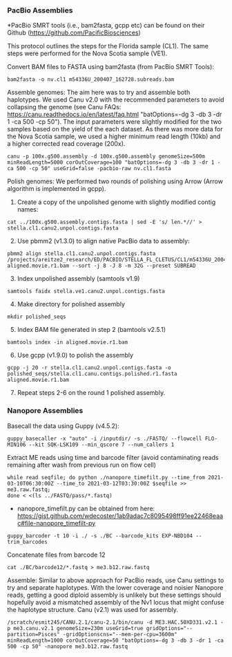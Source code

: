 ### PacBio Assemblies

*PacBio SMRT tools (i.e., bam2fasta, gcpp etc) can be found on their Github (https://github.com/PacificBiosciences)

This protocol outlines the steps for the Florida sample (CL1). The same steps were performed for the Nova Scotia sample (VE1).

Convert BAM files to FASTA using bam2fasta (from PacBio SMRT Tools):

``` 
bam2fasta -o nv.cl1 m54336U_200407_162728.subreads.bam 
```

Assemble genomes: The aim here was to try and assemble both haplotypes. We used Canu v2.0 with the recommended parameters to avoid collapsing the genome (see Canu FAQs: https://canu.readthedocs.io/en/latest/faq.html "batOptions=-dg 3 -db 3 -dr 1 -ca 500 -cp 50"). The input parameters were slightly modified for the two samples based on the yield of the each dataset. As there was more data for the Nova Scotia sample, we used a higher minimum read length (10kb) and a higher corrected read coverage (200x).

```
canu -p 100x.g500.assembly -d 100x.g500.assembly genomeSize=500m minReadLength=5000 corOutCoverage=100 "batOptions=-dg 3 -db 3 -dr 1 -ca 500 -cp 50" useGrid=false -pacbio-raw nv.cl1.fasta
```

Polish genomes: We performed two rounds of polishing using Arrow (Arrow algorithm is implemented in gcpp).
1) Create a copy of the unpolished genome with slightly modified contig names:

```
cat ../100x.g500.assembly.contigs.fasta | sed -E 's/ len.*//' > stella.cl1.canu2.unpol.contigs.fasta
```

2) Use pbmm2 (v1.3.0) to align native PacBio data to assembly:

```
pbmm2 align stella.cl1.canu2.unpol.contigs.fasta /projects/areitze2_research/ED/PACBIO/STELLA_FL_CLETUS/CL1/m54336U_200407_162728.subreads.bam aligned.movie.r1.bam --sort -j 8 -J 8 -m 32G --preset SUBREAD
```

3) Index unpolished assembly (samtools v1.9)

```
samtools faidx stella.ve1.canu2.unpol.contigs.fasta
```

4) Make directory for polished assembly

```
mkdir polished_seqs
```

5) Index BAM file generated in step 2 (bamtools v2.5.1)

```
bamtools index -in aligned.movie.r1.bam
```

6) Use gcpp (v1.9.0) to polish the assembly

```
gcpp -j 20 -r stella.cl1.canu2.unpol.contigs.fasta -o polished_seqs/stella.cl1.canu.contigs.polished.r1.fasta aligned.movie.r1.bam
```

7) Repeat steps 2-6 on the round 1 polished assembly.

### Nanopore Assemblies

Basecall the data using Guppy (v4.5.2):

```
guppy_basecaller -x "auto" -i /inputdir/ -s ./FASTQ/ --flowcell FLO-MIN106 --kit SQK-LSK109 --min_qscore 7 --num_callers 1
```

Extract ME reads using time and barcode filter (avoid contaminating reads remaining after wash from previous run on flow cell)
```
while read seqfile; do python ./nanopore_timefilt.py --time_from 2021-03-10T06:30:00Z --time_to 2021-03-12T03:30:00Z $seqfile >> me3.raw.fastq;
done < <(ls ../FASTQ/pass/*.fastq)
```

* nanopore_timefilt.py can be obtained from here: https://gist.github.com/wdecoster/1ab9adac7c8095498ff91ee22468eaac#file-nanopore_timefilt-py

```
guppy_barcoder -t 10 -i ./ -s ./BC --barcode_kits EXP-NBD104 --trim_barcodes
```

Concatenate files from barcode 12

```
cat ./BC/barcode12/*.fastq > me3.b12.raw.fastq
```

Assemble: Similar to above approach for PacBio reads, use Canu settings to try and separate haplotypes. With the lower coverage and noisier Nanopore reads, getting a good diploid assembly is unlikely but these settings should hopefully avoid a mismatched assembly of the Nv1 locus that might confuse the haplotype structure. Canu (v2.1) was used for assembly. 

```
/scratch/esmit245/CANU.2.1/canu-2.1/bin/canu -d ME3.HAC.50XD331.v2.1 -p me3.canu.v2.1 genomeSize=230m useGrid=true gridOptions="--partition=Pisces" -gridOptionscns="--mem-per-cpu=3600m" minReadLength=1000 corOutCoverage=50 "batOptions=-dg 3 -db 3 -dr 1 -ca 500 -cp 50" -nanopore me3.b12.raw.fastq
```
